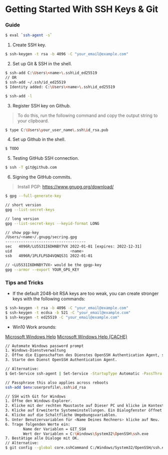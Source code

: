 # Getting Started With SSH Keys & Git 

### Guide 

```sh
$ eval `ssh-agent -s`
``` 


1. Create SSH key. 

```sh
$ ssh-keygen -t rsa -b 4096 -C "your_email@example.com"
``` 


2. Set up Git & SSH in the shell. 

```sh
$ ssh-add C:\Users\<name>\.ssh\id_ed25519
// OR
$ ssh-add ~/.ssh/id_ed25519
$ Identity added: C:\Users\<name>\.ssh\id_ed25519

$ ssh-add -l
``` 


3. Register SSH key on Github. 

> To do this, run the following command and copy the output string to your clipboard. 

```sh
$ type C:\Users\your_user_name\.ssh\id_rsa.pub
``` 


4. Set up Github in the shell. 

```sh
$ TODO
``` 


5. Testing GitHub SSH connection. 

```sh
$ ssh -T git@github.com
``` 


6. Signing the GitHub commits. 

> Install PGP: https://www.gnupg.org/download/

```sh
$ gpg --full-generate-key 

// short version
gpg --list-secret-keys 

// long version
gpg --list-secret-keys --keyid-format LONG 

// show pgp-key
/Users/<name>/.gnupg/secring.gpg
------------------------------------
sec   4096R/LU5S31I6DHNBY7VX 2022-01-01 [expires: 2022-12-31]
uid                          <name> 
ssb   4096R/1PLFLPSD4VQNQS31 2022-01-01

// <LU5S31I6DHNBY7VX> would be the gpgp-key
gpg --armor --export YOUR_GPG_KEY 

``` 



### Tips and Tricks

 - If the default 2048-bit RSA keys are too weak, you can create stronger keys with the following commands:

```sh
$ ssh-keygen -t rsa -b 4096 -C "your_email@example.com"
$ ssh-keygen -t ecdsa -b 521 -C "your_email@example.com"
$ ssh-keygen -t ed25519 -C "your_email@example.com"
``` 

 - Win10 Work arounds:

[Microsoft Windows Help](https://docs.microsoft.com/de-de/windows-server/administration/openssh/openssh_keymanagement) 
[Microsoft Windows Help (CACHE)](https://web.archive.org/web/20211225232019/https://docs.microsoft.com/de-de/windows-server/administration/openssh/openssh_keymanagement) 

```sh 
// Automate Windows password prompt
1. Windows-Dienstverwaltung
2. Öffne die Eigenschaften des Dienstes OpenSSH Authentication Agent, stelle den Starttyp auf Automatisch (Verzögerter Start) und bestätige mit OK.
3. Starte den Dienst OpenSSH Authentication Agent.

// Alternative: 
$ Get-Service ssh-agent | Set-Service -StartupType Automatic -PassThru | Start-Service 

// Passphrase this also applies across reboots 
ssh-add $env:userprofile\.ssh\id_rsa 
``` 

```sh 
// SSH with Git for Windows 
1. Öffne den Windows-Explorer. 
2. Klicke mit der rechten Maustaste auf Dieser PC und klicke im Kontextmenü auf Eigenschaften. 
3. Klicke auf Erweiterte Systemeinstellungen. Ein Dialogfenster öffnet sich. 
4. Klicke auf die Schaltfläche Umgebungsvariablen. 
5. Unter Benutzervariablen für <Name Deines Rechners> klicke auf Neu. 
6. Trage folgenden Werte ein: 
        Name der Variablen = GIT_SSH 
        Wert der Variablen = C:\Windows\System32\OpenSSH\ssh.exe 
7. Bestätige alle Dialoge mit OK. 
// Alternative: 
$ git config --global core.sshCommand C:/Windows/System32/OpenSSH/ssh.exe 
``` 
